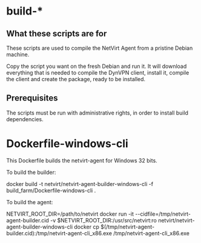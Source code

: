 # build-*

## What these scripts are for

These scripts are used to compile the NetVirt Agent from a pristine Debian machine.

Copy the script you want on the fresh Debian and run it. It will download
everything that is needed to compile the DynVPN client, install it, compile the
client and create the package, ready to be installed.

## Prerequisites

The scripts must be run with administrative rights, in order to install build
dependencies.


# Dockerfile-windows-cli

This Dockerfile builds the netvirt-agent for Windows 32 bits.

To build the builder:

  docker build -t netvirt/netvirt-agent-builder-windows-cli -f build_farm/Dockerfile-windows-cli .

To build the agent:

  NETVIRT_ROOT_DIR=/path/to/netvirt
  docker run -it --cidfile=/tmp/netvirt-agent-builder.cid -v $NETVIRT_ROOT_DIR:/usr/src/netvirt:ro netvirt/netvirt-agent-builder-windows-cli
  docker cp $(/tmp/netvirt-agent-builder.cid):/tmp/netvirt-agent-cli_x86.exe /tmp/netvirt-agent-cli_x86.exe
